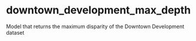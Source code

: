 # downtown_development_max_depth
Model that returns the maximum disparity of the Downtown Development dataset
